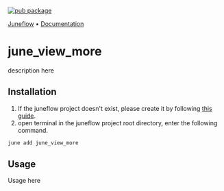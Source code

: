 [![pub package](https://img.shields.io/pub/v/june_view_more.svg)](https://pub.dartlang.org/packages/june_view_more)

<p>
  <a href="https://github.com/melodysdreamj/juneflow">Juneflow</a> •
  <a href="https://doc.juneflow.org/get-started">Documentation</a>
</p>

# june_view_more
description here

##  Installation
1. If the juneflow project doesn't exist, please create it by following [this guide](https://doc.juneflow.org/get-started).
2. open terminal in the juneflow project root directory, enter the following command.
 ```bash
 june add june_view_more
 ```

## Usage
Usage here
